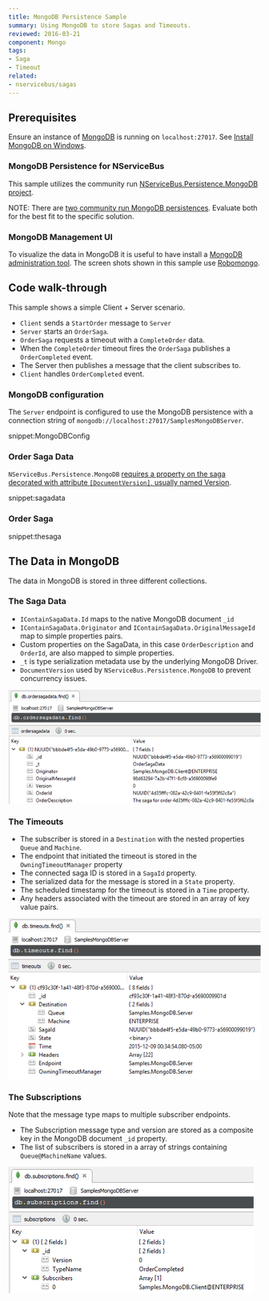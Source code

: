 ```yaml
---
title: MongoDB Persistence Sample
summary: Using MongoDB to store Sagas and Timeouts.
reviewed: 2016-03-21
component: Mongo
tags:
- Saga
- Timeout
related:
- nservicebus/sagas
---
```



## Prerequisites

Ensure an instance of [MongoDB](https://www.mongodb.com/) is running on `localhost:27017`. See [Install MongoDB on Windows](https://docs.mongodb.com/manual/tutorial/install-mongodb-on-windows/).


### MongoDB Persistence for NServiceBus

This sample utilizes the community run [NServiceBus.Persistence.MongoDB project](https://github.com/tekmaven/NServiceBus.Persistence.MongoDB).

NOTE: There are [two community run MongoDB persistences](/platform/extensions.md#persisters). Evaluate both for the best fit to the specific solution.


### MongoDB Management UI

To visualize the data in MongoDB it is useful to have install a [MongoDB administration tool](https://docs.mongodb.com/ecosystem/tools/administration-interfaces/). The screen shots shown in this sample use [Robomongo](https://robomongo.org/).


## Code walk-through

This sample shows a simple Client + Server scenario.

 * `Client` sends a `StartOrder` message to `Server`
 * `Server` starts an `OrderSaga`.
 * `OrderSaga` requests a timeout with a `CompleteOrder` data.
 * When the `CompleteOrder` timeout fires the `OrderSaga` publishes a `OrderCompleted` event.
 * The Server then publishes a message that the client subscribes to.
 * `Client` handles `OrderCompleted` event.


### MongoDB configuration

The `Server` endpoint is configured to use the MongoDB persistence with a connection string of `mongodb://localhost:27017/SamplesMongoDBServer`.

snippet:MongoDBConfig


### Order Saga Data

`NServiceBus.Persistence.MongoDB` [requires a property on the saga decorated with attribute `[DocumentVersion]`, usually named Version](https://github.com/tekmaven/NServiceBus.Persistence.MongoDB/#saga-definition-guideline).

snippet:sagadata


### Order Saga

snippet:thesaga


## The Data in MongoDB

The data in MongoDB is stored in three different collections.


### The Saga Data

 * `IContainSagaData.Id` maps to the native MongoDB document `_id`
 * `IContainSagaData.Originator` and `IContainSagaData.OriginalMessageId` map to simple properties pairs.
 * Custom properties on the SagaData, in this case `OrderDescription` and `OrderId`, are also mapped to simple properties.
 * `_t` is type serialization metadata use by the underlying MongoDB Driver.
 * `DocumentVersion` used by `NServiceBus.Persistence.MongoDB` to prevent concurrency issues.

![](sagadata.png)


### The Timeouts

 * The subscriber is stored in a `Destination` with the nested properties `Queue` and `Machine`.
 * The endpoint that initiated the timeout is stored in the `OwningTimeoutManager` property
 * The connected saga ID is stored in a `SagaId` property.
 * The serialized data for the message is stored in a `State` property.
 * The scheduled timestamp for the timeout is stored in a `Time` property.
 * Any headers associated with the timeout are stored in an array of key value pairs.

![](timeouts.png)


### The Subscriptions

Note that the message type maps to multiple subscriber endpoints.

 * The Subscription message type and version are stored as a composite key in the MongoDB document `_id` property.
 * The list of subscribers is stored in a array of strings containing `Queue@MachineName` values.

![](subscriptions.png)